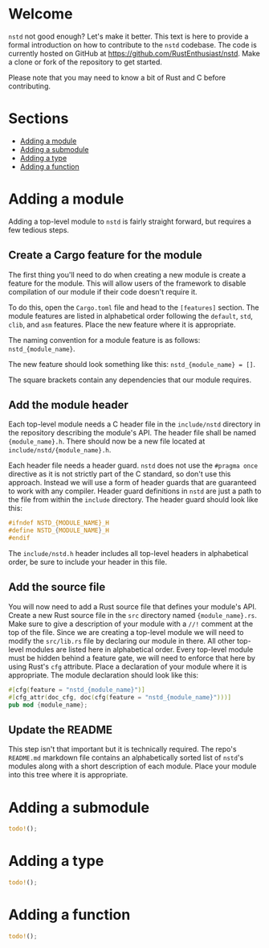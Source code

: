# Welcome
`nstd` not good enough? Let's make it better. This text is here to provide a formal introduction on
how to contribute to the `nstd` codebase. The code is currently hosted on GitHub at
https://github.com/RustEnthusiast/nstd. Make a clone or fork of the repository to get started.

Please note that you may need to know a bit of Rust and C before contributing.

# Sections
- [Adding a module](#adding-a-module)
- [Adding a submodule](#adding-a-submodule)
- [Adding a type](#adding-a-type)
- [Adding a function](#adding-a-function)

# Adding a module
Adding a top-level module to `nstd` is fairly straight forward, but requires a few tedious steps.

## Create a Cargo feature for the module
The first thing you'll need to do when creating a new module is create a feature for the module.
This will allow users of the framework to disable compilation of our module if their code doesn't
require it.

To do this, open the `Cargo.toml` file and head to the `[features]` section. The module features
are listed in alphabetical order following the `default`, `std`, `clib`, and `asm` features. Place
the new feature where it is appropriate.

The naming convention for a module feature is as follows: `nstd_{module_name}`.

The new feature should look something like this: `nstd_{module_name} = []`.

The square brackets contain any dependencies that our module requires.

## Add the module header
Each top-level module needs a C header file in the `include/nstd` directory in the repository
describing the module's API. The header file shall be named `{module_name}.h`. There should now be
a new file located at `include/nstd/{module_name}.h`.

Each header file needs a header guard. `nstd` does not use the `#pragma once` directive as it is not
strictly part of the C standard, so don't use this approach. Instead we will use a form of header
guards that are guaranteed to work with any compiler. Header guard definitions in `nstd` are just a
path to the file from within the `include` directory. The header guard should look like this:
```c
#ifndef NSTD_{MODULE_NAME}_H
#define NSTD_{MODULE_NAME}_H
#endif
```
The `include/nstd.h` header includes all top-level headers in alphabetical order, be sure to
include your header in this file.

## Add the source file
You will now need to add a Rust source file that defines your module's API. Create a new Rust
source file in the `src` directory named `{module_name}.rs`. Make sure to give a description of
your module with a `//!` comment at the top of the file. Since we are creating a top-level module
we will need to modify the `src/lib.rs` file by declaring our module in there. All other top-level
modules are listed here in alphabetical order. Every top-level module must be hidden behind a
feature gate, we will need to enforce that here by using Rust's `cfg` attribute. Place a
declaration of your module where it is appropriate. The module declaration should look like this:
```rs
#[cfg(feature = "nstd_{module_name}")]
#[cfg_attr(doc_cfg, doc(cfg(feature = "nstd_{module_name}")))]
pub mod {module_name};
```

## Update the README
This step isn't that important but it is technically required. The repo's `README.md` markdown file
contains an alphabetically sorted list of `nstd`'s modules along with a short description of each
module. Place your module into this tree where it is appropriate.

# Adding a submodule
```rs
todo!();
```

# Adding a type
```rs
todo!();
```

# Adding a function
```rs
todo!();
```
